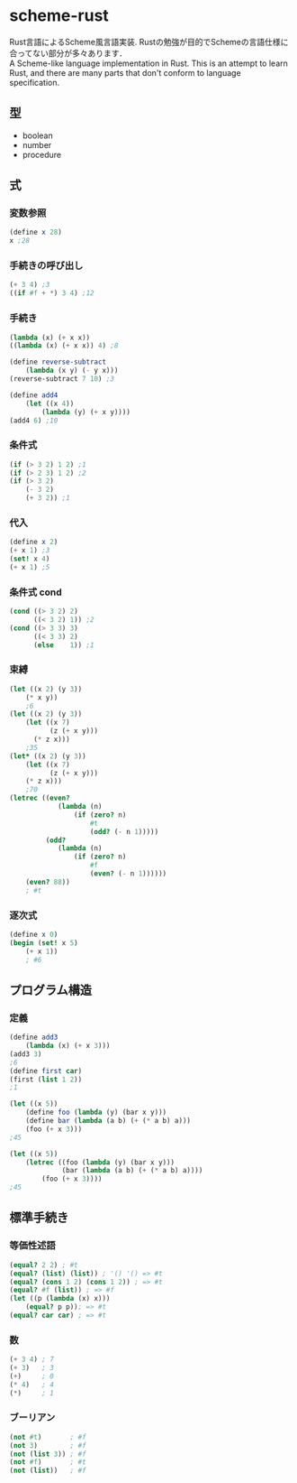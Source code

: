 # scheme-rust

Rust言語によるScheme風言語実装. Rustの勉強が目的でSchemeの言語仕様に合ってない部分が多々あります．  
A Scheme-like language implementation in Rust. This is an attempt to learn Rust, and there are many parts that don't conform to language specification.

## 型

* boolean
* number
* procedure

## 式

### 変数参照

```scheme
(define x 28)
x ;28
```

### 手続きの呼び出し

```scheme
(+ 3 4) ;3
((if #f + *) 3 4) ;12
```

### 手続き

```scheme
(lambda (x) (+ x x))
((lambda (x) (+ x x)) 4) ;8

(define reverse-subtract
    (lambda (x y) (- y x)))
(reverse-subtract 7 10) ;3

(define add4
    (let ((x 4))
        (lambda (y) (+ x y))))
(add4 6) ;10
```

### 条件式

```scheme
(if (> 3 2) 1 2) ;1
(if (> 2 3) 1 2) ;2
(if (> 3 2)
    (- 3 2)
    (+ 3 2)) ;1
```

### 代入

```scheme
(define x 2)
(+ x 1) ;3
(set! x 4)
(+ x 1) ;5
```

### 条件式 cond

```scheme
(cond ((> 3 2) 2)
      ((< 3 2) 1)) ;2
(cond ((> 3 3) 3)
      ((< 3 3) 2)
      (else    1)) ;1
```

### 束縛

```scheme
(let ((x 2) (y 3))
    (* x y))
    ;6
(let ((x 2) (y 3))
    (let ((x 7)
          (z (+ x y)))
      (* z x)))
    ;35
(let* ((x 2) (y 3))
    (let ((x 7)
          (z (+ x y)))
    (* z x)))
    ;70
(letrec ((even?
            (lambda (n)
                (if (zero? n)
                    #t
                    (odd? (- n 1)))))
         (odd?
            (lambda (n)
                (if (zero? n)
                    #f
                    (even? (- n 1))))))
    (even? 88))
    ; #t
```

### 逐次式

```scheme
(define x 0)
(begin (set! x 5)
    (+ x 1))
    ; #6
```

## プログラム構造

### 定義

```scheme
(define add3
    (lambda (x) (+ x 3)))
(add3 3)
;6
(define first car)
(first (list 1 2))
;1

(let ((x 5))
    (define foo (lambda (y) (bar x y)))
    (define bar (lambda (a b) (+ (* a b) a)))
    (foo (+ x 3)))
;45

(let ((x 5))
    (letrec ((foo (lambda (y) (bar x y)))
             (bar (lambda (a b) (+ (* a b) a))))
        (foo (+ x 3))))
;45
```

## 標準手続き

### 等価性述語

```scheme
(equal? 2 2) ; #t
(equal? (list) (list)) ; '() '() => #t
(equal? (cons 1 2) (cons 1 2)) ; => #t
(equal? #f (list)) ; => #f
(let ((p (lambda (x) x)))
    (equal? p p)); => #t
(equal? car car) ; => #t
```

### 数

```scheme
(+ 3 4) ; 7
(+ 3)   ; 3
(+)     ; 0
(* 4)   ; 4
(*)     ; 1
```

### ブーリアン

```scheme
(not #t)       ; #f
(not 3)        ; #f
(not (list 3)) ; #f
(not #f)       ; #t
(not (list))   ; #f
```
